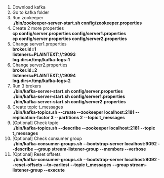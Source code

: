 1. Download kafka
2. Go to kafka folder
3. Run zookeeper<br>
**./bin/zookeeper-server-start.sh config/zookeeper.properties**
4. Create 2 more properties<br>
**cp config/server.properties config/server1.properties**<br>
**cp config/server.properties config/server2.properties**
5. Change server1.properties<br> 
**broker.id=1<br>
listeners=PLAINTEXT://:9093<br>
log.dirs=/tmp/kafka-logs-1**
6. Change server2.properties<br>
**broker.id=2<br>
listeners=PLAINTEXT://:9094<br>
log.dirs=/tmp/kafka-logs-2**
7. Run 3 brokers<br>
**./bin/kafka-server-start.sh config/server.properties<br>
./bin/kafka-server-start.sh config/server1.properties<br>
./bin/kafka-server-start.sh config/server2.properties**
8. Create topic t_messages<br>
**./bin/kafka-topics.sh --create --zookeeper localhost:2181 --replication-factor 3 --partitions 2 --topic t_messages**
9. [Optional] Check topic<br>
**./bin/kafka-topics.sh --describe --zookeeper localhost:2181 --topic t_messages**
10. [Optional] Check consumer group<br>
**./bin/kafka-consumer-groups.sh --bootstrap-server localhost:9092 --describe --group  stream-listener-group  --members --verbose**
11. [Optional] Reset offsets<br>
**./bin/kafka-consumer-groups.sh --bootstrap-server localhost:9092 --reset-offsets --to-earliest --topic t_messages --group  stream-listener-group --execute**